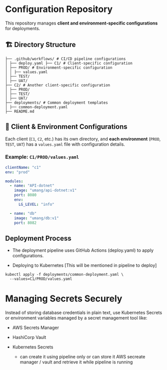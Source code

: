 # Configuration Repository

This repository manages **client and environment-specific configurations** for deployments.

## 🏗️ **Directory Structure**
```
├── .github/workflows/ # CI/CD pipeline configurations 
│ ├── deploy.yaml ├── C1/ # Client-specific configuration 
│ ├── PROD/ # Environment-specific configuration 
│ │ ├── values.yaml 
│ ├── TEST/ 
│ ├── UAT/ 
├── C2/ # Another client-specific configuration 
│ ├── PROD/ 
│ ├── TEST/ 
│ ├── UAT/ 
├── deployments/ # Common deployment templates 
│ ├── common-deployment.yaml 
├── README.md
```

## 📌 **Client & Environment Configurations**
Each client (`C1`, `C2`, etc.) has its own directory, and **each environment** (`PROD`, `TEST`, `UAT`) has a `values.yaml` file with configuration details.

### **Example: `C1/PROD/values.yaml`**
```yaml
clientName: "c1"
env: "prod"

modules:
  - name: "API-dotnet"
    image: "umang/api-dotnet:v1"
    port: 8080
    env:
      LG_LEVEL: "info"

  - name: "db"
    image: "umang/db:v1"
    port: 8082
```
## Deployment Process

- The deployment pipeline uses GitHub Actions (deploy.yaml) to apply configurations.

- Deploying to Kubernetes [This will be mentioned in pipeline to deploy]
```
kubectl apply -f deployments/common-deployment.yaml \
  --values=C1/PROD/values.yaml
```

# Managing Secrets Securely

Instead of storing database credentials in plain text, use Kubernetes Secrets or environment variables managed by a secret management tool like:

- AWS Secrets Manager
- HashiCorp Vault
- Kubernetes Secrets

  - can create it using pipeline only or can store it AWS secreate manager / vault and retrieve it while pipeline is running
